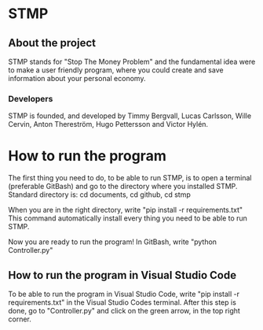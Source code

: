 # STMP
## About the project
STMP stands for "Stop The Money Problem" and the fundamental idea were to make a user friendly program, where you could create and save information about your personal economy.

### Developers
STMP is founded, and developed by Timmy Bergvall, Lucas Carlsson, Wille Cervin, Anton Thereström, Hugo Pettersson and Victor Hylén.

# How to run the program
The first thing you need to do, to be able to run STMP, is to open a terminal (preferable GitBash) and go to the directory where you installed STMP.
Standard directory is: cd documents, cd github, cd stmp

When you are in the right directory, write "pip install -r requirements.txt"
This command automatically install every thing you need to be able to run STMP.

Now you are ready to run the program! In GitBash, write "python Controller.py"

## How to run the program in Visual Studio Code
To be able to run the program in Visual Studio Code, write "pip install -r requirements.txt" in the Visual Studio Codes terminal.
After this step is done, go to "Controller.py" and click on the green arrow, in the top right corner.